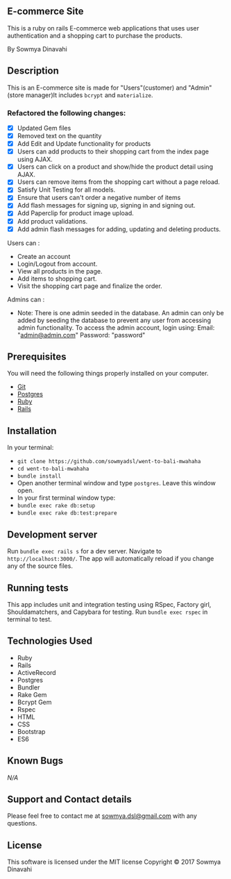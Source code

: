 ## E-commerce Site

This is a ruby on rails E-commerce web applications that uses user authentication and a shopping cart to purchase the products.

By Sowmya Dinavahi

## Description
This is an E-commerce site is made for "Users"(customer) and "Admin" (store manager)It includes `bcrypt` and `materialize`.

### Refactored the following changes:

- [x] Updated Gem files
- [x] Removed text on the quantity
- [x] Add Edit and Update functionality for products
- [x] Users can add products to their shopping cart from the index page using AJAX.
- [x] Users can click on a product and show/hide the product detail using AJAX.
- [x] Users can remove items from the shopping cart without a page reload.
- [x] Satisfy Unit Testing for all models.
- [x] Ensure that users can't order a negative number of items
- [x] Add flash messages for signing up, signing in and signing out.
- [x] Add Paperclip for product image upload.
- [x] Add product validations.
- [x] Add admin flash messages for adding, updating and deleting products.

<!-- - [ ] Allow other than whole dollar amounts for admin product creation (for instance, 3.99).
- [ ] Add Stripe so users can pay when finalizing orders.
- [ ] Add password validations to ensure a user's password is sufficiently complex.
- [ ] Add admin links to navbar so admins can easily add, update and delete products.
- [ ] Fix the row height for products, which can quickly become uneven.
- [ ] Add integration testing for AJAX functionality.
- [ ] Add integration testing for AJAX functionality.
- [ ] Add further AJAX functionality where it might be useful. -->

Users can :
* Create an account
* Login/Logout from account.
* View all products in the page.
* Add items to shopping cart.
* Visit the shopping cart page and finalize the order.

Admins can :
* Note: There is one admin seeded in the database. An admin can only be added by seeding the database to prevent any user from accessing admin functionality. To access the admin account, login using:
Email: "admin@admin.com" Password: "password"


## Prerequisites

You will need the following things properly installed on your computer.

* [Git](https://git-scm.com/)
* [Postgres](https://www.postgresql.org/)
* [Ruby](https://www.ruby-lang.org/en/downloads/)
* [Rails](http://rubyonrails.org/)

## Installation

In your terminal:
* `git clone https://github.com/sowmyadsl/went-to-bali-mwahaha`
* `cd went-to-bali-mwahaha`
* `bundle install`
* Open another terminal window and type `postgres`.  Leave this window open.
* In your first terminal window type:
* `bundle exec rake db:setup`
* `bundle exec rake db:test:prepare`

## Development server

Run `bundle exec rails s` for a dev server. Navigate to `http://localhost:3000/`. The app will automatically reload if you change any of the source files.


## Running tests

This app includes unit and integration testing using RSpec, Factory girl, Shouldamatchers, and Capybara for testing.
Run `bundle exec rspec` in terminal to test.

## Technologies Used

* Ruby
* Rails
* ActiveRecord
* Postgres
* Bundler
* Rake Gem
* Bcrypt Gem
* Rspec
* HTML
* CSS
* Bootstrap
* ES6

## Known Bugs
_N/A_

## Support and Contact details

Please feel free to contact me at sowmya.dsl@gmail.com with any questions.

## License

This software is licensed under the MIT license Copyright © 2017 Sowmya Dinavahi
